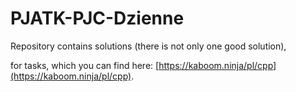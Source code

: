 # PJATK-PJC-Dzienne

Repository contains solutions (there is not only one good solution),

for tasks, which you can find here: [https://kaboom.ninja/pl/cpp](https://kaboom.ninja/pl/cpp). 

